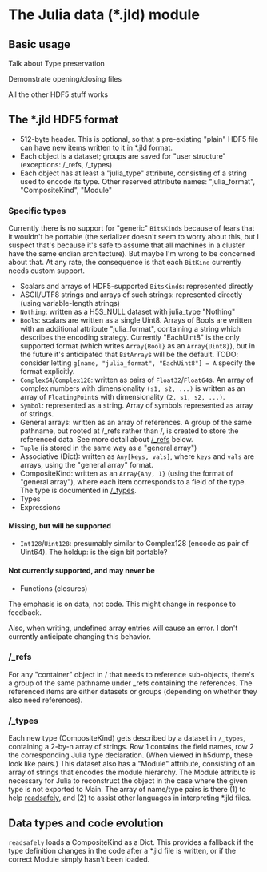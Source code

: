 # The Julia data (*.jld) module

## Basic usage

Talk about Type preservation

Demonstrate opening/closing files

All the other HDF5 stuff works

## The *.jld HDF5 format

- 512-byte header. This is optional, so that a pre-existing "plain" HDF5 file can have new items written to it in *.jld format.
- Each object is a dataset; groups are saved for "user structure" (exceptions: /_refs, /_types)
- Each object has at least a "julia_type" attribute, consisting of a string used to encode its type. Other reserved attribute names: "julia_format", "CompositeKind", "Module"

### Specific types

Currently there is no support for "generic" `BitsKind`s because of fears that it wouldn't be portable (the serializer doesn't seem to worry about this, but I suspect that's because it's safe to assume that all machines in a cluster have the same endian architecture). But maybe I'm wrong to be concerned about that. At any rate, the consequence is that each `BitKind` currently needs custom support.

- Scalars and arrays of HDF5-supported `BitsKind`s: represented directly
- ASCII/UTF8 strings and arrays of such strings: represented directly (using variable-length strings)
- `Nothing`: written as a H5S_NULL dataset with julia_type "Nothing"
- `Bool`s: scalars are written as a single Uint8. Arrays of Bools are written with an additional attribute "julia_format", containing a string which describes the encoding strategy. Currently "EachUint8" is the only supported format (which writes `Array{Bool}` as an `Array{Uint8}`), but in the future it's anticipated that `BitArray`s will be the default. TODO: consider letting `g[name, "julia_format", "EachUint8"] = A` specify the format explicitly.
- `Complex64`/`Complex128`: written as pairs of `Float32`/`Float64`s. An array of complex numbers with dimensionality `(s1, s2, ...)` is written as an array of `FloatingPoint`s with  dimensionality `(2, s1, s2, ...)`.
- `Symbol`: represented as a string. Array of symbols represented as array of strings.
- General arrays: written as an array of references. A group of the same pathname, but rooted at /_refs rather than /, is created to store the referenced data. See more detail about [/_refs](#_refs) below.
- `Tuple` (is stored in the same way as a "general array")
- Associative (Dict): written as `Any[keys, vals]`, where `keys` and `vals` are arrays, using the "general array" format.
- CompositeKind: written as an `Array{Any, 1}` (using the format of "general array"), where each item corresponds to a field of the type. The type is documented in [/_types](#_types).
- Types
- Expressions

#### Missing, but will be supported

- `Int128`/`Uint128`: presumably similar to Complex128 (encode as pair of Uint64). The holdup: is the sign bit portable?

#### Not currently supported, and may never be

- Functions (closures)

The emphasis is on data, not code. This might change in response to feedback.

Also, when writing, undefined array entries will cause an error. I don't currently anticipate changing this behavior.

### /_refs

For any "container" object in / that needs to reference sub-objects, there's a group of the same pathname under _refs containing the references. The referenced items are either datasets or groups (depending on whether they also need references).

### /_types

Each new type (CompositeKind) gets described by a dataset in `/_types`, containing a 2-by-n array of strings. Row 1 contains the field names, row 2 the corresponding Julia type declaration. (When viewed in h5dump, these look like pairs.) This dataset also has a "Module" attribute, consisting of an array of strings that encodes the module hierarchy. The Module attribute is necessary for Julia to reconstruct the object in the case where the given type is not exported to Main. The array of name/type pairs is there (1) to help [readsafely](#data-types-and-code-evolution), and (2) to assist other languages in interpreting \*.jld files.



## Data types and code evolution

`readsafely` loads a CompositeKind as a Dict. This provides a fallback if the type definition changes in the code after a \*.jld file is written, or if the correct Module simply hasn't been loaded.
